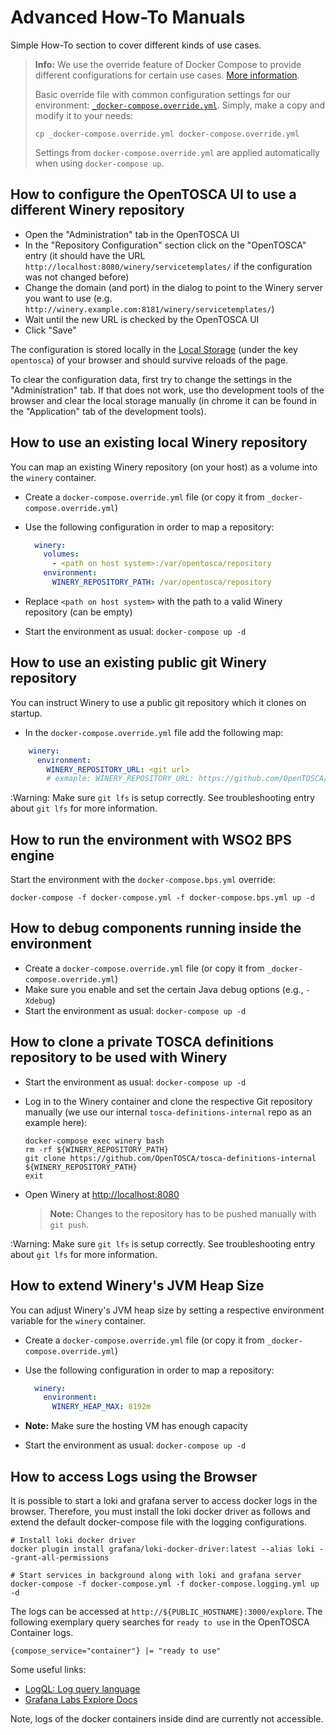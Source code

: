 # Advanced How-To Manuals

Simple How-To section to cover different kinds of use cases.

> **Info:** We use the override feature of Docker Compose to provide different configurations for certain use cases.
> [More information](https://docs.docker.com/compose/extends).
>
> Basic override file with common configuration settings for our environment: [`_docker-compose.override.yml`](../_docker-compose.override.yml).
> Simply, make a copy and modify it to your needs:
> ```shell
> cp _docker-compose.override.yml docker-compose.override.yml
> ```
>
> Settings from `docker-compose.override.yml` are applied automatically when using `docker-compose up`.


## How to configure the OpenTOSCA UI to use a different Winery repository

* Open the "Administration" tab in the OpenTOSCA UI
* In the "Repository Configuration" section click on the "OpenTOSCA" entry (it should have the URL `http://localhost:8080/winery/servicetemplates/` if the configuration was not changed before)
* Change the domain (and port) in the dialog to point to the Winery server you want to use (e.g. `http://winery.example.com:8181/winery/servicetemplates/`)
* Wait until the new URL is checked by the OpenTOSCA UI
* Click "Save"

The configuration is stored locally in the [Local Storage](https://developer.mozilla.org/en-US/docs/Web/API/Window/localStorage) (under the key `opentosca`) of your browser and should survive reloads of the page.

To clear the configuration data, first try to change the settings in the "Administration" tab.
If that does not work, use tho development tools of the browser and clear the local storage manually (in chrome it can be found in the "Application" tab of the development tools).


## How to use an existing **local** Winery repository

You can map an existing Winery repository (on your host) as a volume into the `winery` container.

* Create a `docker-compose.override.yml` file (or copy it from `_docker-compose.override.yml`)
* Use the following configuration in order to map a repository:

  ```yaml
    winery:
      volumes:
        - <path on host system>:/var/opentosca/repository
      environment:
        WINERY_REPOSITORY_PATH: /var/opentosca/repository
  ```

* Replace `<path on host system>` with the path to a valid Winery repository (can be empty)
* Start the environment as usual: `docker-compose up -d`


## How to use an existing **public git** Winery repository

You can instruct Winery to use a public git repository which it clones on startup.

* In the `docker-compose.override.yml` file add the following map:

```yml
    winery:
      environment:
        WINERY_REPOSITORY_URL: <git url>
        # exmaple: WINERY_REPOSITORY_URL: https://github.com/OpenTOSCA/tosca-definitions-public
```

:Warning: Make sure `git lfs` is setup correctly. See troubleshooting entry about `git lfs` for more information.


## How to run the environment with WSO2 BPS engine

Start the environment with the `docker-compose.bps.yml` override:

```shell
docker-compose -f docker-compose.yml -f docker-compose.bps.yml up -d
```


## How to debug components running inside the environment

* Create a `docker-compose.override.yml` file (or copy it from `_docker-compose.override.yml`)
* Make sure you enable and set the certain Java debug options (e.g., `-Xdebug`)
* Start the environment as usual: `docker-compose up -d`


## How to clone a **private** TOSCA definitions repository to be used with Winery

* Start the environment as usual: `docker-compose up -d`

* Log in to the Winery container and clone the respective Git repository manually (we use our internal `tosca-definitions-internal` repo as an example here):

  ```shell
  docker-compose exec winery bash
  rm -rf ${WINERY_REPOSITORY_PATH}
  git clone https://github.com/OpenTOSCA/tosca-definitions-internal ${WINERY_REPOSITORY_PATH}
  exit
  ```

* Open Winery at <http://localhost:8080>
  > **Note:** Changes to the repository has to be pushed manually with `git push`.

:Warning: Make sure `git lfs` is setup correctly. See troubleshooting entry about `git lfs` for more information.


## How to extend Winery's JVM Heap Size

You can adjust Winery's JVM heap size by setting a respective environment variable for the `winery` container.

* Create a `docker-compose.override.yml` file (or copy it from `_docker-compose.override.yml`)
* Use the following configuration in order to map a repository:

  ```yaml
    winery:
      environment:
        WINERY_HEAP_MAX: 8192m
  ```

* **Note:** Make sure the hosting VM has enough capacity
* Start the environment as usual: `docker-compose up -d`


## How to access Logs using the Browser

It is possible to start a loki and grafana server to access docker logs in the browser.
Therefore, you must install the loki docker driver as follows and extend the default docker-compose file with the logging configurations.

```
# Install loki docker driver
docker plugin install grafana/loki-docker-driver:latest --alias loki --grant-all-permissions

# Start services in background along with loki and grafana server
docker-compose -f docker-compose.yml -f docker-compose.logging.yml up -d
```

The logs can be accessed at `http://${PUBLIC_HOSTNAME}:3000/explore`.
The following exemplary query searches for `ready to use` in the OpenTOSCA Container logs.
```
{compose_service="container"} |= "ready to use"
```

Some useful links:
- [LogQL: Log query language](https://grafana.com/docs/loki/latest/logql)
- [Grafana Labs Explore Docs](https://grafana.com/docs/grafana/latest/explore)

Note, logs of the docker containers inside dind are currently not accessible.
